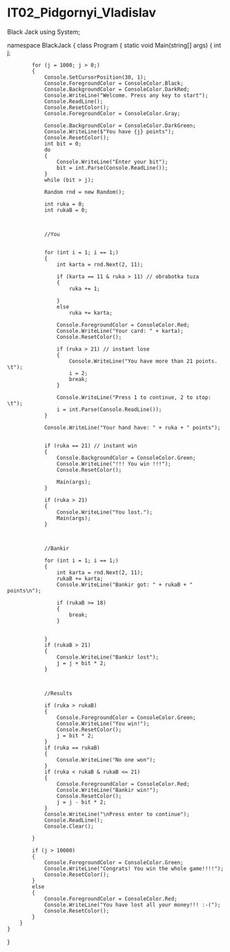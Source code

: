 # IT02_Pidgornyi_Vladislav
Black Jack
using System;
 
namespace BlackJack
{
    class Program
    {
        static void Main(string[] args)
        {
            int j;
 
            for (j = 1000; j > 0;)
            {
                Console.SetCursorPosition(30, 1);
                Console.ForegroundColor = ConsoleColor.Black;
                Console.BackgroundColor = ConsoleColor.DarkRed;
                Console.WriteLine("Welcome. Press any key to start");
                Console.ReadLine();
                Console.ResetColor();
                Console.ForegroundColor = ConsoleColor.Gray;
 
                Console.BackgroundColor = ConsoleColor.DarkGreen;
                Console.WriteLine($"You have {j} points");
                Console.ResetColor();
                int bit = 0;
                do
                {
                    Console.WriteLine("Enter your bit");
                    bit = int.Parse(Console.ReadLine());
                }
                while (bit > j);
               
                Random rnd = new Random();
 
                int ruka = 0;
                int rukaB = 0;
 
 
 
                //You
 
 
                for (int i = 1; i == 1;)
                {
                    int karta = rnd.Next(2, 11);
 
                    if (karta == 11 & ruka > 11) // obrabotka tuza
                    {
                        ruka += 1;
 
                    }
                    else
                        ruka += karta;
 
                    Console.ForegroundColor = ConsoleColor.Red;
                    Console.WriteLine("Your card: " + karta);
                    Console.ResetColor();
 
                    if (ruka > 21) // instant lose
                    {
                        Console.WriteLine("You have more than 21 points. \t");
                        i = 2;
                        break;
                    }
 
                    Console.WriteLine("Press 1 to continue, 2 to stop: \t");
                    i = int.Parse(Console.ReadLine());
                }
 
                Console.WriteLine("Your hand have: " + ruka + " points");
 
 
                if (ruka == 21) // instant win
                {
                    Console.BackgroundColor = ConsoleColor.Green;
                    Console.WriteLine("!!! You win !!!");
                    Console.ResetColor();
 
                    Main(args);
                }
 
                if (ruka > 21)
                {
                    Console.WriteLine("You lost.");
                    Main(args);
                }
 
 
 
                //Bankir
 
                for (int i = 1; i == 1;)
                {
                    int karta = rnd.Next(2, 11);
                    rukaB += karta;
                    Console.WriteLine("Bankir got: " + rukaB + " points\n");
 
                    if (rukaB >= 18)
                    {
                        break;
                    }
                    
 
                }
                if (rukaB > 21)
                {
                    Console.WriteLine("Bankir lost");
                    j = j + bit * 2;
                }
 
 
 
                //Results
 
                if (ruka > rukaB)
                {
                    Console.ForegroundColor = ConsoleColor.Green;
                    Console.WriteLine("You win!");
                    Console.ResetColor();
                    j = bit * 2;
                }
                if (ruka == rukaB)
                {
                    Console.WriteLine("No one won");
                }
                if (ruka < rukaB & rukaB <= 21)
                {
                    Console.ForegroundColor = ConsoleColor.Red;
                    Console.WriteLine("Bankir win!");
                    Console.ResetColor();
                    j = j - bit * 2;
                }
                Console.WriteLine("\nPress enter to continue");
                Console.ReadLine();
                Console.Clear();
                
            }
 
            if (j > 10000)
            {
                Console.ForegroundColor = ConsoleColor.Green;
                Console.WriteLine("Congrats! You win the whole game!!!!");
                Console.ResetColor();
            }
            else
            {
                Console.ForegroundColor = ConsoleColor.Red;
                Console.WriteLine("You have lost all your money!!! :-(");
                Console.ResetColor();
            }
        }
    }
}
